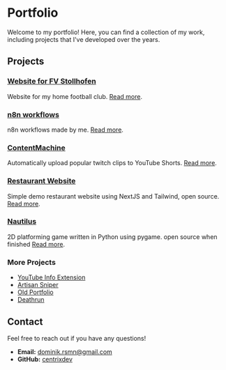 # Portfolio

Welcome to my portfolio! Here, you can find a collection of my work, including projects that I've developed over the years.

## Projects

### [Website for FV Stollhofen](projects/fvstollhofen/README.md)

Website for my home football club.
[Read more](projects/fvstollhofen/README.md).

### [n8n workflows](projects/n8n/README.md)

n8n workflows made by me.
[Read more](projects/n8n/README.md).

### [ContentMachine](projects/contentmachine/README.md)

Automatically upload popular twitch clips to YouTube Shorts.
[Read more](projects/contentmachine/README.md).

### [Restaurant Website](projects/restaurant/README.md)

Simple demo restaurant website using NextJS and Tailwind, open source.
[Read more](projects/restaurant/README.md).

### [Nautilus](projects/nautilus/README.md)

2D platforming game written in Python using pygame. open source when finished [Read more](projects/nautilus/README.md).

### More Projects

- [YouTube Info Extension](projects/yt_extension/README.md)
- [Artisan Sniper](projects/artisan/README.md)
- [Old Portfolio](projects/old_portfolio/README.md)
- [Deathrun](projects/deathrun/README.md)

## Contact

Feel free to reach out if you have any questions!

- **Email:** [dominik.rsmn@gmail.com](mailto:dominik.rsmn@gmail.com)
- **GitHub:** [centrixdev](https://github.com/centrixdev)


